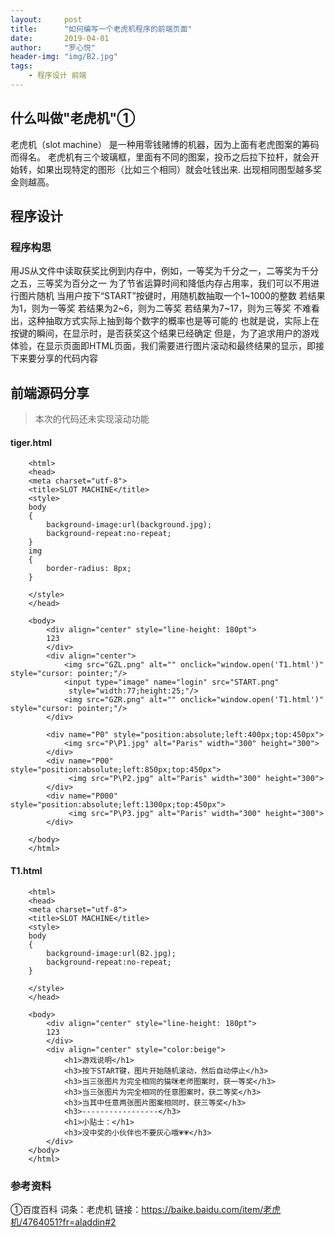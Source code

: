 ```yaml
---
layout:     post
title:      "如何编写一个老虎机程序的前端页面"
date:       2019-04-01
author:     "罗心悦"
header-img: "img/B2.jpg"
tags:
    - 程序设计 前端
---
```



## 什么叫做"老虎机"①

老虎机（slot machine） 是一种用零钱赌博的机器，因为上面有老虎图案的筹码而得名。
老虎机有三个玻璃框，里面有不同的图案，投币之后拉下拉杆，就会开始转，如果出现特定的图形（比如三个相同）就会吐钱出来.
出现相同图型越多奖金则越高。

## 程序设计
### 程序构思

用JS从文件中读取获奖比例到内存中，例如，一等奖为千分之一，二等奖为千分之五，三等奖为百分之一
为了节省运算时间和降低内存占用率，我们可以不用进行图片随机
当用户按下“START”按键时，用随机数抽取一个1~1000的整数
若结果为1，则为一等奖
若结果为2~6，则为二等奖
若结果为7~17，则为三等奖
不难看出，这种抽取方式实际上抽到每个数字的概率也是等可能的
也就是说，实际上在按键的瞬间，在显示时，是否获奖这个结果已经确定
但是，为了追求用户的游戏体验，在显示页面即HTML页面，我们需要进行图片滚动和最终结果的显示，即接下来要分享的代码内容


## 前端源码分享

>本次的代码还未实现滚动功能

#### tiger.html

```
    <html>
    <head>
    <meta charset="utf-8">
    <title>SLOT MACHINE</title>
    <style>
    body
    {
        background-image:url(background.jpg);
        background-repeat:no-repeat;
    }
    img 
    {
        border-radius: 8px;
    }

    </style>
    </head>

    <body>
        <div align="center" style="line-height: 180pt">
        123
        </div>
        <div align="center">
            <img src="GZL.png" alt="" onclick="window.open('T1.html')" style="cursor: pointer;"/>
            <input type="image" name="login" src="START.png"
             style="width:77;height:25;"/>
            <img src="GZR.png" alt="" onclick="window.open('T1.html')" style="cursor: pointer;"/>
        </div>
    
        <div name="P0" style="position:absolute;left:400px;top:450px">
            <img src="P\P1.jpg" alt="Paris" width="300" height="300">   
        </div>
        <div name="P00" style="position:absolute;left:850px;top:450px">
             <img src="P\P2.jpg" alt="Paris" width="300" height="300">
        </div>
        <div name="P000" style="position:absolute;left:1300px;top:450px">
             <img src="P\P3.jpg" alt="Paris" width="300" height="300">
        </div> 

    </body>
    </html>
```

#### T1.html

```
    <html>
    <head>
    <meta charset="utf-8">
    <title>SLOT MACHINE</title>
    <style>
    body
    {
        background-image:url(B2.jpg);
        background-repeat:no-repeat;
    }

    </style>
    </head>

    <body>
        <div align="center" style="line-height: 180pt">
        123
        </div>
        <div align="center" style="color:beige">
            <h1>游戏说明</h1>
            <h3>按下START键，图片开始随机滚动，然后自动停止</h3>
            <h3>当三张图片为完全相同的猫咪老师图案时，获一等奖</h3>
            <h3>当三张图片为完全相同的任意图案时，获二等奖</h3>
            <h3>当其中任意两张图片图案相同时，获三等奖</h3>
            <h3>-----------------</h3>
            <h1>小贴士：</h1>
            <h3>没中奖的小伙伴也不要灰心哦💗💗</h3>
        </div>
    </body>
    </html>
```

### 参考资料
①百度百科 词条：老虎机 链接：https://baike.baidu.com/item/老虎机/4764051?fr=aladdin#2

